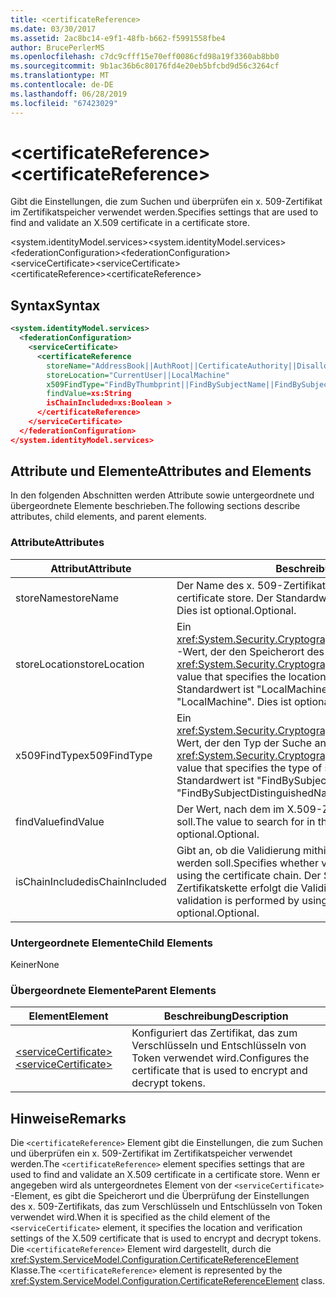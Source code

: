 ```yaml
---
title: <certificateReference>
ms.date: 03/30/2017
ms.assetid: 2ac8bc14-e9f1-48fb-b662-f5991558fbe4
author: BrucePerlerMS
ms.openlocfilehash: c7dc9cfff15e70eff0086cfd98a19f3360ab8bb0
ms.sourcegitcommit: 9b1ac36b6c80176fd4e20eb5bfcbd9d56c3264cf
ms.translationtype: MT
ms.contentlocale: de-DE
ms.lasthandoff: 06/28/2019
ms.locfileid: "67423029"
---
```

# <a name="certificatereference"></a><span data-ttu-id="ea5c3-101">\<certificateReference></span><span class="sxs-lookup"><span data-stu-id="ea5c3-101">\<certificateReference></span></span>
<span data-ttu-id="ea5c3-102">Gibt die Einstellungen, die zum Suchen und überprüfen ein x. 509-Zertifikat im Zertifikatspeicher verwendet werden.</span><span class="sxs-lookup"><span data-stu-id="ea5c3-102">Specifies settings that are used to find and validate an X.509 certificate in a certificate store.</span></span>  
  
 <span data-ttu-id="ea5c3-103">\<system.identityModel.services></span><span class="sxs-lookup"><span data-stu-id="ea5c3-103">\<system.identityModel.services></span></span>  
<span data-ttu-id="ea5c3-104">\<federationConfiguration></span><span class="sxs-lookup"><span data-stu-id="ea5c3-104">\<federationConfiguration></span></span>  
<span data-ttu-id="ea5c3-105">\<serviceCertificate></span><span class="sxs-lookup"><span data-stu-id="ea5c3-105">\<serviceCertificate></span></span>  
<span data-ttu-id="ea5c3-106">\<certificateReference></span><span class="sxs-lookup"><span data-stu-id="ea5c3-106">\<certificateReference></span></span>  
  
## <a name="syntax"></a><span data-ttu-id="ea5c3-107">Syntax</span><span class="sxs-lookup"><span data-stu-id="ea5c3-107">Syntax</span></span>  
  
```xml  
<system.identityModel.services>  
  <federationConfiguration>  
    <serviceCertificate>  
      <certificateReference   
        storeName="AddressBook||AuthRoot||CertificateAuthority||Disallowed||My||Root||TrustedPeople||TrustedPublisher"  
        storeLocation="CurrentUser||LocalMachine"  
        x509FindType="FindByThumbprint||FindBySubjectName||FindBySubjectDistinguishedName||FindByIssuerName||FindByIssuerDistinguishedName||FindBySerialNumber||FindByTimeValid||FindByTimeNotYetValid||FindByTimeExpired||FindByTemplateName||FindByApplicationPolicy||FindByCertificatePolicy||FindByExtension||FindByKeyUsage||FindBySubjectKeyIdentifier"  
        findValue=xs:String  
        isChainIncluded=xs:Boolean >  
      </certificateReference>  
    </serviceCertificate>  
  </federationConfiguration>  
</system.identityModel.services>  
```  
  
## <a name="attributes-and-elements"></a><span data-ttu-id="ea5c3-108">Attribute und Elemente</span><span class="sxs-lookup"><span data-stu-id="ea5c3-108">Attributes and Elements</span></span>  
 <span data-ttu-id="ea5c3-109">In den folgenden Abschnitten werden Attribute sowie untergeordnete und übergeordnete Elemente beschrieben.</span><span class="sxs-lookup"><span data-stu-id="ea5c3-109">The following sections describe attributes, child elements, and parent elements.</span></span>  
  
### <a name="attributes"></a><span data-ttu-id="ea5c3-110">Attribute</span><span class="sxs-lookup"><span data-stu-id="ea5c3-110">Attributes</span></span>  
  
|<span data-ttu-id="ea5c3-111">Attribut</span><span class="sxs-lookup"><span data-stu-id="ea5c3-111">Attribute</span></span>|<span data-ttu-id="ea5c3-112">Beschreibung</span><span class="sxs-lookup"><span data-stu-id="ea5c3-112">Description</span></span>|  
|---------------|-----------------|  
|<span data-ttu-id="ea5c3-113">storeName</span><span class="sxs-lookup"><span data-stu-id="ea5c3-113">storeName</span></span>|<span data-ttu-id="ea5c3-114">Der Name des x. 509-Zertifikatspeichers.</span><span class="sxs-lookup"><span data-stu-id="ea5c3-114">The name of the X.509 certificate store.</span></span> <span data-ttu-id="ea5c3-115">Der Standardwert ist "My".</span><span class="sxs-lookup"><span data-stu-id="ea5c3-115">The default is "My".</span></span> <span data-ttu-id="ea5c3-116">Dies ist optional.</span><span class="sxs-lookup"><span data-stu-id="ea5c3-116">Optional.</span></span>|  
|<span data-ttu-id="ea5c3-117">storeLocation</span><span class="sxs-lookup"><span data-stu-id="ea5c3-117">storeLocation</span></span>|<span data-ttu-id="ea5c3-118">Ein <xref:System.Security.Cryptography.X509Certificates.StoreLocation> -Wert, der den Speicherort des x. 509-Zertifikatspeichers angibt.</span><span class="sxs-lookup"><span data-stu-id="ea5c3-118">A <xref:System.Security.Cryptography.X509Certificates.StoreLocation> value that specifies the location of the X.509 certificate store.</span></span> <span data-ttu-id="ea5c3-119">Der Standardwert ist "LocalMachine".</span><span class="sxs-lookup"><span data-stu-id="ea5c3-119">The default value is "LocalMachine".</span></span> <span data-ttu-id="ea5c3-120">Dies ist optional.</span><span class="sxs-lookup"><span data-stu-id="ea5c3-120">Optional.</span></span>|  
|<span data-ttu-id="ea5c3-121">x509FindType</span><span class="sxs-lookup"><span data-stu-id="ea5c3-121">x509FindType</span></span>|<span data-ttu-id="ea5c3-122">Ein <xref:System.Security.Cryptography.X509Certificates.X509FindType> Wert, der den Typ der Suche angibt, die ausgeführt werden soll.</span><span class="sxs-lookup"><span data-stu-id="ea5c3-122">An <xref:System.Security.Cryptography.X509Certificates.X509FindType> value that specifies the type of search that is to be executed.</span></span> <span data-ttu-id="ea5c3-123">Der Standardwert ist "FindBySubjectDistinguishedName".</span><span class="sxs-lookup"><span data-stu-id="ea5c3-123">The default is "FindBySubjectDistinguishedName".</span></span> <span data-ttu-id="ea5c3-124">Dies ist optional.</span><span class="sxs-lookup"><span data-stu-id="ea5c3-124">Optional.</span></span>|  
|<span data-ttu-id="ea5c3-125">findValue</span><span class="sxs-lookup"><span data-stu-id="ea5c3-125">findValue</span></span>|<span data-ttu-id="ea5c3-126">Der Wert, nach dem im X.509-Zertifikatspeicher gesucht werden soll.</span><span class="sxs-lookup"><span data-stu-id="ea5c3-126">The value to search for in the X.509 certificate store.</span></span> <span data-ttu-id="ea5c3-127">Dies ist optional.</span><span class="sxs-lookup"><span data-stu-id="ea5c3-127">Optional.</span></span>|  
|<span data-ttu-id="ea5c3-128">isChainIncluded</span><span class="sxs-lookup"><span data-stu-id="ea5c3-128">isChainIncluded</span></span>|<span data-ttu-id="ea5c3-129">Gibt an, ob die Validierung mithilfe der Zertifikatskette ausgeführt werden soll.</span><span class="sxs-lookup"><span data-stu-id="ea5c3-129">Specifies whether validation should be performed by using the certificate chain.</span></span> <span data-ttu-id="ea5c3-130">Der Standardwert ist "true"; Mithilfe der Zertifikatskette erfolgt die Validierung.</span><span class="sxs-lookup"><span data-stu-id="ea5c3-130">The default is "true"; validation is performed by using the certificate chain.</span></span> <span data-ttu-id="ea5c3-131">Dies ist optional.</span><span class="sxs-lookup"><span data-stu-id="ea5c3-131">Optional.</span></span>|  
  
### <a name="child-elements"></a><span data-ttu-id="ea5c3-132">Untergeordnete Elemente</span><span class="sxs-lookup"><span data-stu-id="ea5c3-132">Child Elements</span></span>  
 <span data-ttu-id="ea5c3-133">Keiner</span><span class="sxs-lookup"><span data-stu-id="ea5c3-133">None</span></span>  
  
### <a name="parent-elements"></a><span data-ttu-id="ea5c3-134">Übergeordnete Elemente</span><span class="sxs-lookup"><span data-stu-id="ea5c3-134">Parent Elements</span></span>  
  
|<span data-ttu-id="ea5c3-135">Element</span><span class="sxs-lookup"><span data-stu-id="ea5c3-135">Element</span></span>|<span data-ttu-id="ea5c3-136">Beschreibung</span><span class="sxs-lookup"><span data-stu-id="ea5c3-136">Description</span></span>|  
|-------------|-----------------|  
|[<span data-ttu-id="ea5c3-137">\<serviceCertificate></span><span class="sxs-lookup"><span data-stu-id="ea5c3-137">\<serviceCertificate></span></span>](../../../../../docs/framework/configure-apps/file-schema/windows-identity-foundation/servicecertificate.md)|<span data-ttu-id="ea5c3-138">Konfiguriert das Zertifikat, das zum Verschlüsseln und Entschlüsseln von Token verwendet wird.</span><span class="sxs-lookup"><span data-stu-id="ea5c3-138">Configures the certificate that is used to encrypt and decrypt tokens.</span></span>|  
  
## <a name="remarks"></a><span data-ttu-id="ea5c3-139">Hinweise</span><span class="sxs-lookup"><span data-stu-id="ea5c3-139">Remarks</span></span>  
 <span data-ttu-id="ea5c3-140">Die `<certificateReference>` Element gibt die Einstellungen, die zum Suchen und überprüfen ein x. 509-Zertifikat im Zertifikatspeicher verwendet werden.</span><span class="sxs-lookup"><span data-stu-id="ea5c3-140">The `<certificateReference>` element specifies settings that are used to find and validate an X.509 certificate in a certificate store.</span></span> <span data-ttu-id="ea5c3-141">Wenn er angegeben wird als untergeordnetes Element von der `<serviceCertificate>` -Element, es gibt die Speicherort und die Überprüfung der Einstellungen des x. 509-Zertifikats, das zum Verschlüsseln und Entschlüsseln von Token verwendet wird.</span><span class="sxs-lookup"><span data-stu-id="ea5c3-141">When it is specified as the child element of the `<serviceCertificate>` element, it specifies the location and verification settings of the X.509 certificate that is used to encrypt and decrypt tokens.</span></span> <span data-ttu-id="ea5c3-142">Die `<certificateReference>` Element wird dargestellt, durch die <xref:System.ServiceModel.Configuration.CertificateReferenceElement> Klasse.</span><span class="sxs-lookup"><span data-stu-id="ea5c3-142">The `<certificateReference>` element is represented by the <xref:System.ServiceModel.Configuration.CertificateReferenceElement> class.</span></span>
